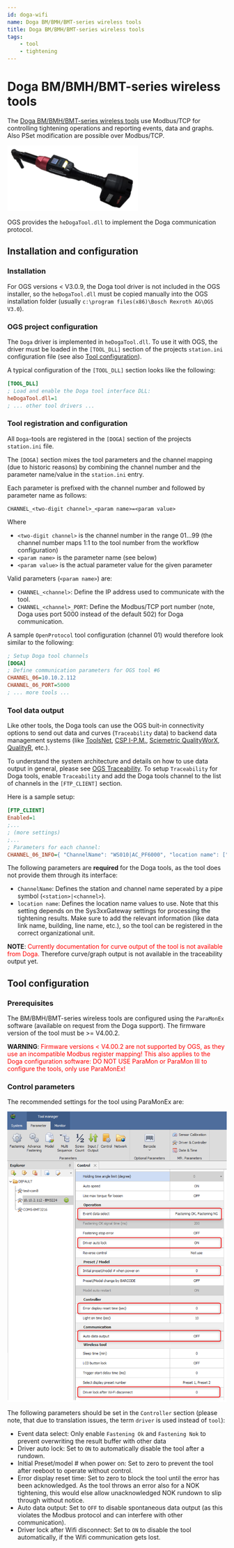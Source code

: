 ```yaml
---
id: doga-wifi
name: Doga BM/BMH/BMT-series wireless tools
title: Doga BM/BMH/BMT-series wireless tools
tags:
    - tool
    - tightening
---
```


# Doga BM/BMH/BMT-series wireless tools

The [Doga BM/BMH/BMT-series wireless tools](https://www.doga.fr/en/assembly-technology/assembly-tools/wireless-dc-tools) use Modbus/TCP for controlling tightening operations and reporting events, data and graphs. Also PSet modification are possible over Modbus/TCP.

![Doga-BMT angle tool](./resources/doga-bmt-300px.png)

OGS provides the `heDogaTool.dll` to implement the Doga communication protocol.

## Installation and configuration

### Installation

For OGS versions < V3.0.9, the Doga tool driver is not included in the OGS installer, so the `heDogaTool.dll` must be copied manually into the OGS installation folder (usually `c:\program files(x86)\Bosch Rexroth AG\OGS V3.0`). 

### OGS project configuration

The `Doga` driver is implemented in `heDogaTool.dll`. To use it with OGS, the driver must be loaded in the `[TOOL_DLL]` section of the projects `station.ini` configuration file (see also [Tool configuration](/docs/tools/README.md)).

A typical configuration of the `[TOOL_DLL]` section looks like the following:

```ini
[TOOL_DLL]
; Load and enable the Doga tool interface DLL:
heDogaTool.dll=1
; ... other tool drivers ...
```

### Tool registration and configuration

All `Doga`-tools are registered in the `[DOGA]` section of the projects `station.ini` file.

The `[DOGA]` section mixes the tool parameters and the channel mapping (due to historic reasons) by combining the channel number and the parameter name/value in the `station.ini` entry. 

Each parameter is prefixed with the channel number and followed by parameter name as follows:

    CHANNEL_<two-digit channel>_<param name>=<param value>

Where
- `<two-digit channel>` is the channel number in the range 01...99 (the channel number maps 1:1 to the tool number from the workflow configuration) 
- `<param name>` is the parameter name (see below)
- `<param value>` is the actual parameter value for the given parameter

Valid parameters (`<param name>`) are:

- `CHANNEL_<channel>`: Define the IP address used to communicate with the tool.
- `CHANNEL_<channel>_PORT`: Define the Modbus/TCP port number (note, Doga uses port 5000 instead of the default 502) for Doga communication.

A sample `OpenProtocol` tool configuration (channel 01) would therefore look similar to the following:

```ini
; Setup Doga tool channels
[DOGA]
; Define communication parameters for OGS tool #6
CHANNEL_06=10.10.2.112
CHANNEL_06_PORT=5000
; ... more tools ...
```

### Tool data output

Like other tools, the Doga tools can use the OGS buit-in connectivity options to send out data and curves (`Traceability` data) to backend data management systems (like [ToolsNet](https://www.atlascopco.com/en-us/itba/products/assembly-solutions/software-solutions/toolsnet-8-sku4531), [CSP I-P.M.](https://www.csp-sw.com/quality-management-software-solutions/error-prevention-with-ipm/), [Sciemetric QualityWorX](https://www.sciemetric.com/data-intelligence/qualityworx-data-collection), [QualityR](https://www.haller-erne.de/qualityr-web/), etc.). 

To understand the system architecture and details on how to use data output in general, please see [OGS Traceability](../dataoutput/traceability.md). To setup `Traceability` for Doga tools, enable `Traceability` and add the Doga tools channel to the list of channels in the `[FTP_CLIENT]` section.

Here is a sample setup:

```ini
[FTP_CLIENT]
Enabled=1
;... 
; (more settings)
;...
; Parameters for each channel:
CHANNEL_06_INFO={ "ChannelName": "WS010|AC_PF6000", "location name": ["Tool", "Line 2", "WS010", "default", "", "", ""] }
```

The following parameters are **required** for the Doga tools, as the tool does not provide them through its interface:

- `ChannelName`: Defines the station and channel name seperated by a pipe symbol (`<station>|<channel>`).
- `location name`: Defines the location name values to use. Note that this setting depends on the Sys3xxGateway settings for processing the tightening results. Make sure to add the relevant information (like data link name, building, line name, etc.), so the tool can be registered in the correct organizational unit.

**NOTE**: <span style="color:red">Currently documentation for curve output of the tool is not available from Doga.</span> Therefore curve/graph output is not available in the traceability output yet.

## Tool configuration

### Prerequisites

The BM/BMH/BMT-series wireless tools are configured using the `ParaMonEx` software (available on request from the Doga support).  The firmware version of the tool must be >= V4.00.2. 

**WARNING**: <span style="color:red">Firmware versions < V4.00.2 are not supported by OGS, as they use an incompatible Modbus register mapping! This also applies to the Doga configuration software: DO NOT USE ParaMon or ParaMon III to configure the tools, only use ParaMonEx!</span>

### Control parameters

The recommended settings for the tool using ParaMonEx are:

![Doga controller parameters](./resources/doga-parameters.png)

The following parameters should be set in the `Controller` section (please note, that due to translation issues, the term `driver` is used instead of `tool`):

- Event data select: Only enable `Fastening Ok` and `Fastening Nok` to prevent overwriting the result buffer with other data
- Driver auto lock: Set to `ON` to automatically disable the tool after a rundown.
- Initial Preset/model # when power on: Set to zero to prevent the tool after reeboot to operate without control.
- Error display reset time: Set to zero to block the tool until the error has been acknowledged. As the tool throws an error also for a NOK tightening, this would else allow unacknowledged NOK rundown to slip through without notice. 
- Auto data output: Set to `OFF` to disable spontaneous data output (as this violates the Modbus protocol and can interfere with other communication).
- Driver lock after Wifi disconnect: Set to `ON` to disable the tool automatically, if the Wifi communication gets lost.





